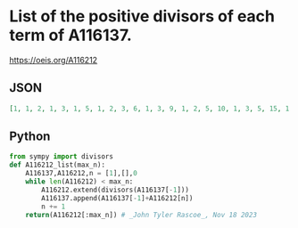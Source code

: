 # List of the positive divisors of each term of A116137\.
https://oeis.org/A116212
## JSON
```JSON
[1, 1, 2, 1, 3, 1, 5, 1, 2, 3, 6, 1, 3, 9, 1, 2, 5, 10, 1, 3, 5, 15, 1, 2, 4, 8, 16, 1, 2, 3, 6, 9, 18, 1, 3, 7, 21, 1, 3, 9, 27, 1, 2, 4, 7, 14, 28, 1, 31, 1, 2, 4, 5, 8, 10, 20, 40, 1, 41, 1, 43, 1, 2, 3, 4, 6, 8, 12, 16, 24, 48, 1, 2, 29, 58, 1, 59, 1, 2, 31, 62, 1, 67, 1, 2, 41, 82, 1, 83, 1, 5]
```
## Python
```Python
from sympy import divisors
def A116212_list(max_n):
    A116137,A116212,n = [1],[],0
    while len(A116212) < max_n:
        A116212.extend(divisors(A116137[-1]))
        A116137.append(A116137[-1]+A116212[n])
        n += 1
    return(A116212[:max_n]) # _John Tyler Rascoe_, Nov 18 2023
```
